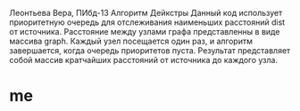 Леонтьева Вера, ПИбд-13
Алгоритм Дейкстры
Данный код использует приоритетную очередь для отслеживания наименьших расстояний dist от источника. Расстояние между узлами графа представленны в виде массива graph. Каждый узел посещается один раз, и алгоритм завершается, когда очередь приоритетов пуста. Результат представляет собой массив кратчайших расстояний от источника до каждого узла.
# me
